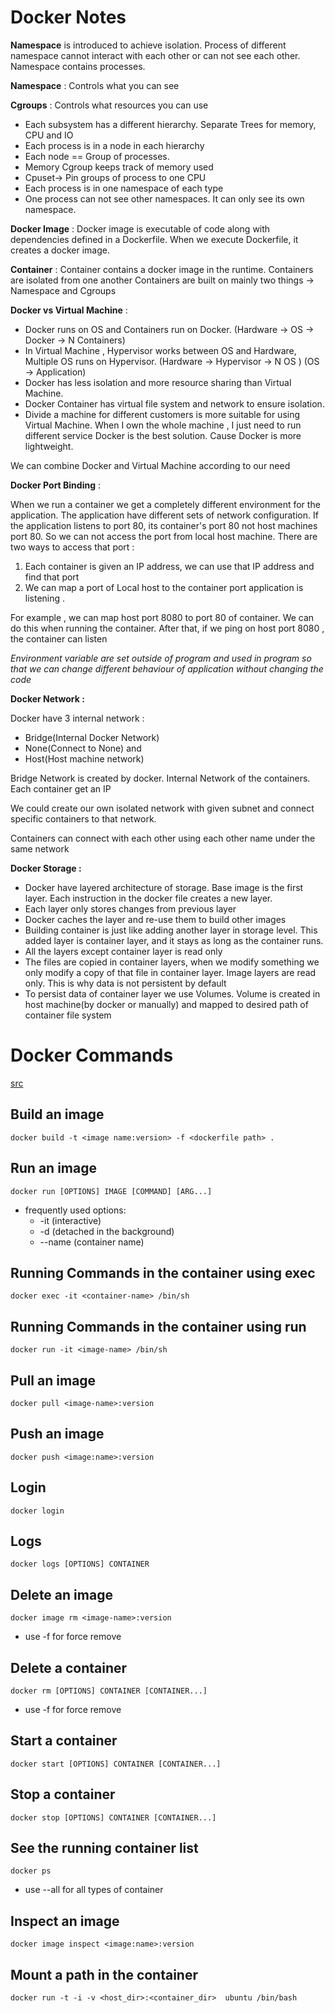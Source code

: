 # Docker Notes

**Namespace** is introduced to achieve isolation. Process of different namespace cannot interact with each 
other or can not see each other. Namespace contains processes.

**Namespace** : Controls what you can see

**Cgroups** : Controls what resources you can use

- Each subsystem has a different hierarchy. Separate Trees for memory, CPU and IO
- Each process is in a node in each hierarchy
- Each node == Group of processes.
- Memory Cgroup keeps track of memory used
- Cpuset-> Pin groups of process to one CPU
- Each process is in one namespace of each type
- One process can not see other namespaces. It can only see its own namespace.

**Docker Image** : Docker image is executable of code along with dependencies defined in a Dockerfile.
When we execute Dockerfile, it creates a docker image.

**Container** : Container contains a docker image in the runtime. Containers are isolated from one another
Containers are built on mainly two things -> Namespace and Cgroups

**Docker vs Virtual Machine** :
- Docker runs on OS and Containers run on Docker. (Hardware -> OS -> Docker -> N Containers)
- In Virtual Machine , Hypervisor works between OS and Hardware, Multiple OS runs on Hypervisor. (Hardware -> Hypervisor -> N OS ) (OS -> Application)
- Docker has less isolation and more resource sharing than Virtual Machine.
- Docker Container has virtual file system and network to ensure isolation.
- Divide a machine for different customers is more suitable for using Virtual Machine. When I own the whole machine ,
I just need to run different service Docker is the best solution. Cause Docker is more lightweight.

We can combine Docker and Virtual Machine according to our need

**Docker Port Binding** :

When we run a container we get a completely different environment for the application.
The application have different sets of network configuration. 
If the application listens to port 80, its container's port 80 not host machines port 80.
So we can not access the port from local host machine. There are two ways to access that port :

1. Each container is given an IP address, we can use that IP address and find that port
2. We can map a port of Local host to the container port application is listening .

For example , we can map host port 8080 to port 80 of container. We can do this when running the container. 
After that, if we ping on host port 8080 , the container can listen

_Environment variable are set outside of program and used in program so that we can change
different behaviour of application without changing the code_


**Docker Network :**

Docker have 3 internal network :
- Bridge(Internal Docker Network) 
- None(Connect to None) and 
- Host(Host machine network)

Bridge Network is created by docker. Internal Network of the containers. Each container get an IP

We could create our own isolated network with given subnet and connect specific containers to that network.

Containers can connect with each other using each other name under the same network

**Docker Storage :**

- Docker have layered architecture of storage. Base image is the first layer. 
Each instruction in the docker file  creates a new layer.
- Each layer only stores changes from previous layer
- Docker caches the layer and re-use them to build other images
- Building container is just like adding another layer in storage level. 
  This added layer is container layer, and it stays as long as the container runs.
- All the layers except container layer is read only
- The files are copied in container layers, when we modify something we only modify a copy of that file
in container layer. Image layers are read only. This is why data is not persistent by default
- To persist data of container layer we use Volumes. Volume is created in host machine(by docker or manually)
and mapped to desired path of container file system

  
<h1>Docker Commands</h1>

[src](https://github.com/rakibulhossain/Docker/blob/master/dockerStuff/dockerCommand.md)


<h2>Build an image</h2>

`docker build -t <image name:version> -f <dockerfile path> .`
<h2>Run an image</h2>

`docker run [OPTIONS] IMAGE [COMMAND] [ARG...]`
- frequently used options:
    - -it (interactive)
    - -d (detached in the background)
    - --name (container name)


<h2>Running Commands in the container using exec</h2>

`docker exec -it <container-name> /bin/sh`


<h2>Running Commands in the container using run</h2>

`docker run -it <image-name> /bin/sh`

<h2>Pull an image</h2>

`docker pull <image-name>:version`

<h2>Push an image</h2>

`docker push <image:name>:version`

<h2>Login</h2>

`docker login`

<h2>Logs</h2>

`docker logs [OPTIONS] CONTAINER`

<h2>Delete an image</h2>

`docker image rm <image-name>:version`
- use -f for force remove

<h2>Delete a container</h2>

`docker rm [OPTIONS] CONTAINER [CONTAINER...]`
- use -f for force remove


<h2>Start a container</h2>

`docker start [OPTIONS] CONTAINER [CONTAINER...]`

<h2>Stop a container</h2>

`docker stop [OPTIONS] CONTAINER [CONTAINER...]`

<h2>See the running container list</h2>

`docker ps`
- use --all for all types of container

<h2>Inspect an image</h2>

`docker image inspect <image:name>:version`

<h2>Mount a path in the container</h2>

`docker run -t -i -v <host_dir>:<container_dir>  ubuntu /bin/bash`


